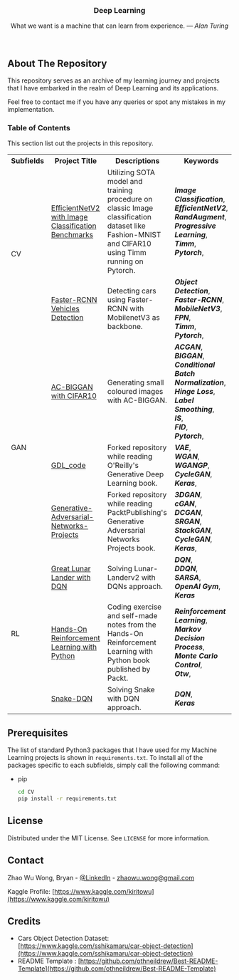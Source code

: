 <!-- PROJECT LOGO -->
<br />
<p align="center">
  <h3 align="center">Deep Learning</h3>

  <p align="center">
    What we want is a machine that can learn from experience. <cite>— Alan Turing</cite>
    <br />
    <br />
    <br />
  </p>
</p>

<!-- ABOUT THE PROJECT -->
## About The Repository

This repository serves as an archive of  my learning journey and projects that I have embarked in the realm of Deep Learning and its applications.

Feel free to contact me if you have any queries or spot any mistakes in my implementation.

### Table of Contents

This section list out the projects in this repository.
<table>
    <tr>
        <th>Subfields</th>
        <th>Project Title</th>
        <th>Descriptions</th>
        <th>Keywords</th>
    </tr>
    <tr>
        <td rowspan=2>CV</td>
        <td><a href="https://github.com/kiritowu/Deep-Learning/tree/main/CV/EfficientNetV2_with_Image_Classification_Benchmarks">EfficientNetV2 with Image Classification Benchmarks</a></td>
        <td>Utilizing SOTA model and training procedure on classic Image classification dataset like Fashion-MNIST and CIFAR10 using Timm running on Pytorch.</td>
        <td>
            <em><b>Image Classification</b></em>,<br>
            <em><b>EfficientNetV2</b></em>,<br>
            <em><b>RandAugment</b></em>,<br>
            <em><b>Progressive Learning</b></em>,<br>
            <em><b>Timm</b></em>,<br>
            <em><b>Pytorch</b></em>,<br>
        </td>
    </tr>
    <tr>
        <td><a href="https://github.com/kiritowu/Deep-Learning/tree/main/CV/FasterRCNN_VehiclesDetection">Faster-RCNN Vehicles Detection</a></td>
        <td>Detecting cars using Faster-RCNN with MobilenetV3 as backbone.</td>
        <td>
            <em><b>Object Detection</b></em>,<br>
            <em><b>Faster-RCNN</b></em>,<br>
            <em><b>MobileNetV3</b></em>,<br>
            <em><b>FPN</b></em>,<br>
            <em><b>Timm</b></em>,<br>
            <em><b>Pytorch</b></em>,<br>
        </td>
    </tr>
    <tr>
        <td rowspan=3>GAN</td>
        <td><a href="https://github.com/kiritowu/Deep-Learning/tree/main/GAN/AC-BIGGAN-with-CIFAR10">AC-BIGGAN with CIFAR10</a></td>
        <td>Generating small coloured images with AC-BIGGAN.</td>
        <td>
            <em><b>ACGAN</b></em>,<br>
            <em><b>BIGGAN</b></em>,<br>
            <em><b>Conditional Batch Normalization</b></em>,<br>
            <em><b>Hinge Loss</b></em>,<br>
            <em><b>Label Smoothing</b></em>,<br>
            <em><b>IS</b></em>,<br>
            <em><b>FID</b></em>,<br>
            <em><b>Pytorch</b></em>,<br>
        </td>
    </tr>
    <tr>
        <td><a href="https://github.com/kiritowu/GDL_code">GDL_code</a></td>
        <td>Forked repository while reading O'Reilly's Generative Deep Learning book.</td>
        <td>
            <em><b>VAE</b></em>,<br>
            <em><b>WGAN</b></em>,<br>
            <em><b>WGANGP</b></em>,<br>
            <em><b>CycleGAN</b></em>,<br>
            <em><b>Keras</b></em>,<br>
        </td>
    </tr>
    <tr>
        <td><a href="https://github.com/kiritowu/Generative-Adversarial-Networks-Projects">Generative-Adversarial-Networks-Projects</a></td>
        <td>Forked repository while reading PacktPublishing's Generative Adversarial Networks Projects book.</td>
        <td>
            <em><b>3DGAN</b></em>,<br>
            <em><b>cGAN</b></em>,<br>
            <em><b>DCGAN</b></em>,<br>
            <em><b>SRGAN</b></em>,<br>
            <em><b>StackGAN</b></em>,<br>
            <em><b>CycleGAN</b></em>,<br>
            <em><b>Keras</b></em>,<br>
        </td>
    </tr>
    <tr>
        <td rowspan=3>RL</td>
        <td><a href="https://github.com/kiritowu/Deep-Learning/tree/main/RL/Great-Lunar-Lander-with-DQN">Great Lunar Lander with DQN</a></td>
        <td>Solving Lunar-Landerv2 with DQNs approach.</td>
        <td>
            <em><b>DQN</b></em>,<br>
            <em><b>DDQN</b></em>,<br>
            <em><b>SARSA</b></em>,<br>
            <em><b>OpenAI Gym</b></em>,<br>
            <em><b>Keras</b></em><br>
        </td>
    </tr>
    <tr>
        <td><a href="https://github.com/kiritowu/Hands-On-Reinforcement-Learning-with-Python">Hands-On Reinforcement Learning with Python</a></td>
        <td>Coding exercise and self-made notes from the Hands-On Reinforcement Learning with Python book published by Packt.</td>
        <td>
            <em><b>Reinforcement Learning</b></em>,<br>
            <em><b>Markov Decision Process</b></em>,<br>
            <em><b>Monte Carlo Control</b></em>,<br>
            <em><b>Otw</b></em>,<br>
        </td>
    </tr>
    <tr>
        <td><a href="https://github.com/kiritowu/Deep-Learning/tree/main/RL/Snake-DQN">Snake-DQN</a></td>
        <td>Solving Snake with DQN approach.</td>
        <td>
            <em><b>DQN</b></em>,<br>
            <em><b>Keras</b></em><br>
        </td>
    </tr>
</table>


## Prerequisites

The list of standard Python3 packages that I have used for my Machine Learning projects is shown in `requirements.txt`.
To install all of the packages specific to each subfields, simply call the following command:
* pip
  ```sh
  cd CV
  pip install -r requirements.txt
  ```

<!-- LICENSE -->
## License

Distributed under the MIT License. See `LICENSE` for more information.

<!-- CONTACT -->
## Contact

Zhao Wu Wong, Bryan - [@LinkedIn](https://www.linkedin.com/in/zhao-wu-wong-27b434201/) - zhaowu.wong@gmail.com

Kaggle Profile: [https://www.kaggle.com/kiritowu](https://www.kaggle.com/kiritowu)

<!-- Credits -->
## Credits

- Cars Object Detection Dataset: [https://www.kaggle.com/sshikamaru/car-object-detection](https://www.kaggle.com/sshikamaru/car-object-detection)
- README Template : [https://github.com/othneildrew/Best-README-Template](https://github.com/othneildrew/Best-README-Template)
